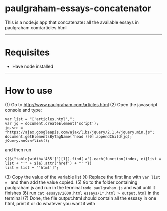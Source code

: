 # paulgraham-essays-concatenator
This is a node.js app that concatenates all the available essays in paulgraham.com/articles.html

---
# Requisites
* Have node installed

---
# How to use
(1) Go to http://www.paulgraham.com/articles.html
(2) Open the javascript console and type:
```
var list = "['articles.html',";
var jq = document.createElement('script');
jq.src = "https://ajax.googleapis.com/ajax/libs/jquery/2.1.4/jquery.min.js";
document.getElementsByTagName('head')[0].appendChild(jq);
jQuery.noConflict();
```
and then run 
```
$($("table[width='435']")[1]).find('a').each(function(index, e){list = list + "'" + $(e).attr('href') + "',"})
list = list + "'html']";
```
(3) Copy the value of the variable list
(4) Replace the first line with `var list = ` and then add the value copied.
(5) Go to the folder containing paulgraham.js and run in the terminal `node paulgraham.js` and wait until it finishes
(6) run `cat essays/2000.html essays/1*.html > output.html` in the terminal
(7) Done, the file output.html should contain all the essasy in one html, print it or do whatever you want it with